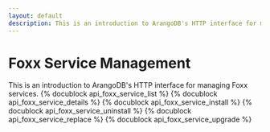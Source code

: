 ```yaml
---
layout: default
description: This is an introduction to ArangoDB's HTTP interface for managing Foxx services
---
```

Foxx Service Management
=======================

This is an introduction to ArangoDB's HTTP interface for managing Foxx services.
{% docublock api_foxx_service_list %}
{% docublock api_foxx_service_details %}
{% docublock api_foxx_service_install %}
{% docublock api_foxx_service_uninstall %}
{% docublock api_foxx_service_replace %}
{% docublock api_foxx_service_upgrade %}
